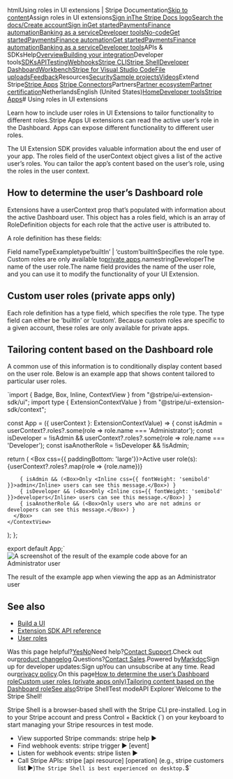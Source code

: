 htmlUsing roles in UI extensions | Stripe Documentation[Skip to content](#main-content)Assign roles in UI extensions[Sign in](https://dashboard.stripe.com/login?redirect=https%3A%2F%2Fdocs.stripe.com%2Fstripe-apps%2Fusing-roles-in-ui-extensions)[The Stripe Docs logo](/)[Search the docs/](#)[Create account](https://dashboard.stripe.com/register)[Sign in](https://dashboard.stripe.com/login?redirect=https%3A%2F%2Fdocs.stripe.com%2Fstripe-apps%2Fusing-roles-in-ui-extensions)[Get started](/get-started)[Payments](/payments)[Finance automation](/finance-automation)[Banking as a service](/financial-services)[Developer tools](/development)[No-code](/no-code)[Get started](/get-started)[Payments](/payments)[Finance automation](/finance-automation)[](#)[Get started](/get-started)[Payments](/payments)[Finance automation](/finance-automation)[Banking as a service](/financial-services)[Developer tools](/development)[](#)APIs & SDKsHelp[Overview](/docs/development)[Building your integration](#)Developer tools[SDKs](#)[API](#)[Testing](#)[Webhooks](#)[Stripe CLI](#)[Stripe Shell](#)[Developer Dashboard](#)[Workbench](#)[Stripe for Visual Studio Code](/docs/stripe-vscode)[File uploads](/docs/file-upload)[Feedback](/docs/dev-tools-csat)Resources[Security](#)[Sample projects](#)[Videos](#)Extend Stripe[Stripe Apps](#)
[Stripe Connectors](#)Partners[Partner ecosystem](/docs/partners)[Partner certification](/docs/partners/training-and-certification)NetherlandsEnglish (United States)[](#)[](#)[Home](/docs)[Developer tools](/docs/development)[Stripe Apps](/docs/stripe-apps)# Using roles in UI extensions

Learn how to include user roles in UI Extensions to tailor functionality to different roles.Stripe Apps UI extensions can read the active user’s role in the Dashboard. Apps can expose different functionality to different user roles.

The UI Extension SDK provides valuable information about the end user of your app. The roles field of the userContext object gives a list of the active user’s roles. You can tailor the app’s content based on the user’s role, using the roles in the user context.

## How to determine the user’s Dashboard role

Extensions have a userContext prop that’s populated with information about the active Dashboard user. This object has a roles field, which is an array of RoleDefinition objects for each role that the active user is attributed to.

A role definition has these fields:

Field nameTypeExampletype‘builtIn’ | ‘custom’builtInSpecifies the role type. Custom roles are only available to[private apps](/stripe-apps/distribution-options#share-with-team-members).namestringDeveloperThe name of the user role.The name field provides the name of the user role, and you can use it to modify the functionality of your UI Extension.

## Custom user roles (private apps only)

Each role definition has a type field, which specifies the role type. The type field can either be ‘builtIn’ or ‘custom’. Because custom roles are specific to a given account, these roles are only available for private apps.

## Tailoring content based on the Dashboard role

A common use of this information is to conditionally display content based on the user role. Below is an example app that shows content tailored to particular user roles.

`import { Badge, Box, Inline, ContextView } from "@stripe/ui-extension-sdk/ui";
import type { ExtensionContextValue } from "@stripe/ui-extension-sdk/context";

const App = ({ userContext }: ExtensionContextValue) => {
  const isAdmin = userContext?.roles?.some(role => role.name === 'Administrator');
  const isDeveloper = !isAdmin && userContext?.roles?.some(role => role.name === 'Developer');
  const isaAnotherRole = !isDeveloper && !isAdmin;

  return (
    <ContextView
      title="Role based access"
    >
      <Box>
        <Box css={{ paddingBottom: 'large'}}>Active user role(s): {userContext?.roles?.map(role => <Badge key={role.name}>{role.name}</Badge>)}</Box>

        { isAdmin && (<Box>Only <Inline css={{ fontWeight: 'semibold' }}>admin</Inline> users can see this message.</Box>) }
        { isDeveloper && (<Box>Only <Inline css={{ fontWeight: 'semibold' }}>developers</Inline> users can see this message.</Box>) }
        { isaAnotherRole && (<Box>Only users who are not admins or developers can see this message.</Box>) }
      </Box>
    </ContextView>
  );
};

export default App;`![A screenshot of the result of the example code above for an Administrator user](https://b.stripecdn.com/docs-statics-srv/assets/roles-example.7fb1048ac4656aee8a39a33d9179ad26.png)

The result of the example app when viewing the app as an Administrator user

## See also

- [Build a UI](/stripe-apps/build-ui)
- [Extension SDK API reference](/stripe-apps/reference/extensions-sdk-api)
- [User roles](/get-started/account/teams/roles)

Was this page helpful?[Yes](#)[No](#)Need help?[Contact Support](https://support.stripe.com/).Check out our[product changelog](https://stripe.com/blog/changelog).Questions?[Contact Sales](https://stripe.com/contact/sales).Powered by[Markdoc](https://markdoc.dev)Sign up for developer updates:Sign upYou can unsubscribe at any time. Read our[privacy policy](https://stripe.com/privacy).On this page[How to determine the user’s Dashboard role](#how-to-determine-the-user’s-dashboard-role)[Custom user roles (private apps only)](#custom-user-roles-(private-apps-only))[Tailoring content based on the Dashboard role](#tailoring-content-based-on-the-dashboard-role)[See also](#see-also)Stripe ShellTest modeAPI Explorer[](https://stripe.com/docs/stripe-cli#install)`Welcome to the Stripe Shell!

Stripe Shell is a browser-based shell with the Stripe CLI pre-installed. Log in to your
Stripe account and press Control + Backtick (`) on your keyboard to start managing your Stripe
resources in test mode.

- View supported Stripe commands: stripe help ▶️
- Find webhook events: stripe trigger ▶️ [event]
- Listen for webhook events: stripe listen ▶
- Call Stripe APIs: stripe [api resource] [operation] (e.g., stripe customers list ▶️)`The Stripe Shell is best experienced on desktop.`$`